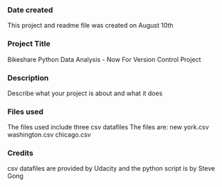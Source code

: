 ### Date created
This project and readme file was created on August 10th

### Project Title
Bikeshare Python Data Analysis - Now For Version Control Project

### Description
Describe what your project is about and what it does

### Files used
The files used include three csv datafiles
The files are:
new york.csv
washington.csv
chicago.csv

### Credits
csv datafiles are provided by Udacity and the python script is by Steve Gong
